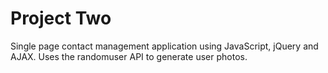 Project Two
===========

Single page contact management application using JavaScript, jQuery and AJAX. 
Uses the randomuser API to generate user photos. 